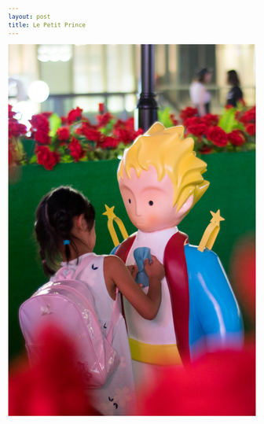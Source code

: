 ```yaml
---
layout: post
title: Le Petit Prince
---
```


<img src="https://github.com/comacros/comacros.github.io/raw/master/images/DSC_6993.JPG" alt="Le Petit Prince" onclick="javascript:enlarge(this)" class="toEnlarge" >